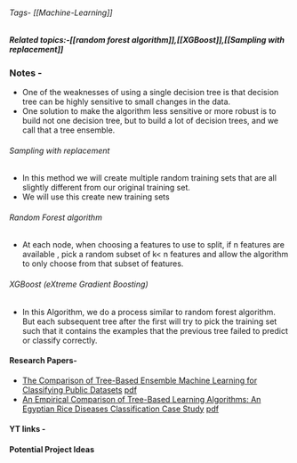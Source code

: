 ###### Tags- [[Machine-Learning]]
##### Related topics:-[[random forest algorithm]],[[XGBoost]],[[Sampling with replacement]]

### Notes - 
- One of the weaknesses of using a single decision tree is that decision tree can be highly sensitive to small changes in the data. 
- One solution to make the algorithm less sensitive or more robust is to build not one decision tree, but to build a lot of decision trees, and we call that a tree ensemble.
###### Sampling with replacement
- In this method we will create multiple random training sets that are all slightly different from our original training set.
- We will use this create new training sets
###### Random Forest algorithm
- At each node, when choosing a features to use to split, if n features are available , pick a random subset of k< n features and allow the algorithm to only choose from that subset of features.
###### XGBoost (eXtreme Gradient Boosting)
- In this Algorithm, we do a process similar to random forest algorithm. But each subsequent tree after the first will try to pick the training set such that it contains the examples that the previous tree failed to predict or classify correctly.
#### Research Papers-
- [The Comparison of Tree-Based Ensemble Machine Learning for Classifying Public Datasets](https://proceeding.researchsynergypress.com/index.php/cset/article/view/412) [pdf](obsidian://open?vault=Nishant2024&file=Attachments%2FThe%20Comparison%20of%20Tree-Based%20Ensemble%20Machine%20Learning%20for%20Classifying%20Public%20Datasets.pdf)
- [An Empirical Comparison of Tree-Based Learning Algorithms: An Egyptian Rice Diseases Classification Case Study](https://www.researchgate.net/publication/290212859_An_Empirical_Comparison_of_Tree-Based_Learning_Algorithms_An_Egyptian_Rice_Diseases_Classification_Case_Study)  [pdf](obsidian://open?vault=Nishant2024&file=Attachments%2FAn_Empirical_Comparison_of_Tree-Based_Learning_Alg.pdf)





#### YT links - 



#### Potential Project Ideas
